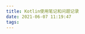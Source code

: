 ```yaml
---
title: Kotlin使用笔记和问题记录
date: 2021-06-07 11:19:47
tags:
---
```


<!-- kotlin学习---Field -->
<!-- https://blog.csdn.net/warmming/article/details/95058283 -->